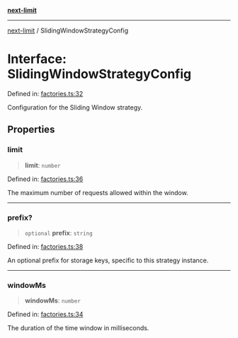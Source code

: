 [**next-limit**](../README.md)

***

[next-limit](../README.md) / SlidingWindowStrategyConfig

# Interface: SlidingWindowStrategyConfig

Defined in: [factories.ts:32](https://github.com/saoudi-h/next-limit/blob/527d4e765919035965098773f4a5584e6ee0095b/src/factories.ts#L32)

Configuration for the Sliding Window strategy.

## Properties

### limit

> **limit**: `number`

Defined in: [factories.ts:36](https://github.com/saoudi-h/next-limit/blob/527d4e765919035965098773f4a5584e6ee0095b/src/factories.ts#L36)

The maximum number of requests allowed within the window.

***

### prefix?

> `optional` **prefix**: `string`

Defined in: [factories.ts:38](https://github.com/saoudi-h/next-limit/blob/527d4e765919035965098773f4a5584e6ee0095b/src/factories.ts#L38)

An optional prefix for storage keys, specific to this strategy instance.

***

### windowMs

> **windowMs**: `number`

Defined in: [factories.ts:34](https://github.com/saoudi-h/next-limit/blob/527d4e765919035965098773f4a5584e6ee0095b/src/factories.ts#L34)

The duration of the time window in milliseconds.
